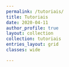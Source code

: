 ```yaml
---
permalink: /tutoriais/
title: Tutoriais
date: 2020-04-11
author_profile: true
layout: collection
collection: tutoriais
entries_layout: grid
classes: wide

---
```






